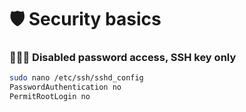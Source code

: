 # 🛡️ Security basics

### 👮🏻‍♂️ Disabled password access, SSH key only
```bash
sudo nano /etc/ssh/sshd_config
PasswordAuthentication no
PermitRootLogin no
```